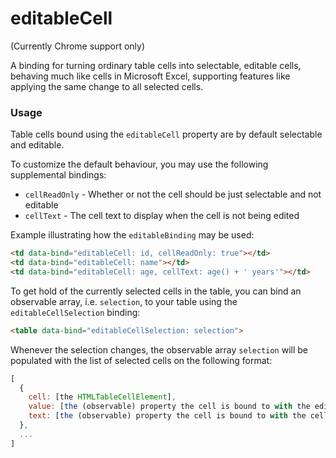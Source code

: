editableCell
============

(Currently Chrome support only)

A binding for turning ordinary table cells into selectable, editable cells, 
behaving much like cells in Microsoft Excel, supporting features like applying 
the same change to all selected cells.

### Usage

Table cells bound using the `editableCell` property are by default selectable and editable. 

To customize the default behaviour, you may use the following supplemental bindings:

 - `cellReadOnly` - Whether or not the cell should be just selectable and not editable
 - `cellText` - The cell text to display when the cell is not being edited

Example illustrating how the `editableBinding` may be used:

```html
<td data-bind="editableCell: id, cellReadOnly: true"></td>
<td data-bind="editableCell: name"></td>
<td data-bind="editableCell: age, cellText: age() + ' years'"></td>
```

To get hold of the currently selected cells in the table, you can bind an observable array, i.e. `selection`, to your table using the `editableCellSelection` binding:

```html
<table data-bind="editableCellSelection: selection">
```

Whenever the selection changes, the observable array `selection` will be populated with the list of selected cells on the following format:

```javascript
[
  {
    cell: [the HTMLTableCellElement],
	value: [the (observable) property the cell is bound to with the editableCell binding],
	text: [the (observable) property the cell is bound to with the cellText binding, or else same as value]
  },
  ...
]
```